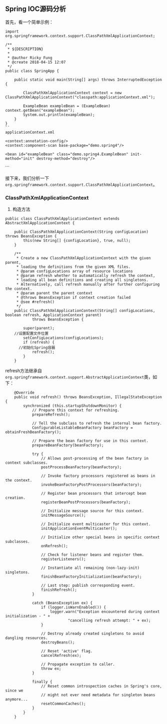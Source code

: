 ## Spring IOC源码分析

首先，看一个简单示例：
```
import org.springframework.context.support.ClassPathXmlApplicationContext;

/**
 * ${DESCRIPTION}
 *
 * @author Ricky Fung
 * @create 2018-04-15 12:07
 */
public class SpringApp {

    public static void main(String[] args) throws InterruptedException {

        ClassPathXmlApplicationContext context = new ClassPathXmlApplicationContext("classpath:applicationContext.xml");

        ExampleBean exampleBean = (ExampleBean) context.getBean("exampleBean");
        System.out.println(exampleBean);
    }
}
``
applicationContext.xml
```
<?xml version="1.0" encoding="UTF-8"?>
<beans xmlns="http://www.springframework.org/schema/beans"
       xmlns:xsi="http://www.w3.org/2001/XMLSchema-instance"
       xmlns:context="http://www.springframework.org/schema/context"
       xsi:schemaLocation="http://www.springframework.org/schema/beans http://www.springframework.org/schema/beans/spring-beans.xsd
		http://www.springframework.org/schema/context http://www.springframework.org/schema/context/spring-context.xsd">

    <context:annotation-config/>
    <context:component-scan base-package="demo.spring4"/>

    <bean id="exampleBean" class="demo.spring4.ExampleBean" init-method="init" destroy-method="destroy"/>

</beans>
```

接下来，我们分析一下```org.springframework.context.support.ClassPathXmlApplicationContext```。

### ClassPathXmlApplicationContext
1. 构造方法
```
public class ClassPathXmlApplicationContext extends AbstractXmlApplicationContext {

	public ClassPathXmlApplicationContext(String configLocation) throws BeansException {
		this(new String[] {configLocation}, true, null);
	}

	/**
	 * Create a new ClassPathXmlApplicationContext with the given parent,
	 * loading the definitions from the given XML files.
	 * @param configLocations array of resource locations
	 * @param refresh whether to automatically refresh the context,
	 * loading all bean definitions and creating all singletons.
	 * Alternatively, call refresh manually after further configuring the context.
	 * @param parent the parent context
	 * @throws BeansException if context creation failed
	 * @see #refresh()
	 */
	public ClassPathXmlApplicationContext(String[] configLocations, boolean refresh, ApplicationContext parent)
			throws BeansException {

		super(parent);
    //设置配置文件位置
		setConfigLocations(configLocations);
		if (refresh) {
      //初始化Spring容器
			refresh();
		}
	}
```

refresh方法继承自```org.springframework.context.support.AbstractApplicationContext```类，如下：
```
	@Override
	public void refresh() throws BeansException, IllegalStateException {
		synchronized (this.startupShutdownMonitor) {
			// Prepare this context for refreshing.
			prepareRefresh();

			// Tell the subclass to refresh the internal bean factory.
			ConfigurableListableBeanFactory beanFactory = obtainFreshBeanFactory();

			// Prepare the bean factory for use in this context.
			prepareBeanFactory(beanFactory);

			try {
				// Allows post-processing of the bean factory in context subclasses.
				postProcessBeanFactory(beanFactory);

				// Invoke factory processors registered as beans in the context.
				invokeBeanFactoryPostProcessors(beanFactory);

				// Register bean processors that intercept bean creation.
				registerBeanPostProcessors(beanFactory);

				// Initialize message source for this context.
				initMessageSource();

				// Initialize event multicaster for this context.
				initApplicationEventMulticaster();

				// Initialize other special beans in specific context subclasses.
				onRefresh();

				// Check for listener beans and register them.
				registerListeners();

				// Instantiate all remaining (non-lazy-init) singletons.
				finishBeanFactoryInitialization(beanFactory);

				// Last step: publish corresponding event.
				finishRefresh();
			}

			catch (BeansException ex) {
				if (logger.isWarnEnabled()) {
					logger.warn("Exception encountered during context initialization - " +
							"cancelling refresh attempt: " + ex);
				}

				// Destroy already created singletons to avoid dangling resources.
				destroyBeans();

				// Reset 'active' flag.
				cancelRefresh(ex);

				// Propagate exception to caller.
				throw ex;
			}

			finally {
				// Reset common introspection caches in Spring's core, since we
				// might not ever need metadata for singleton beans anymore...
				resetCommonCaches();
			}
		}
	}
```


